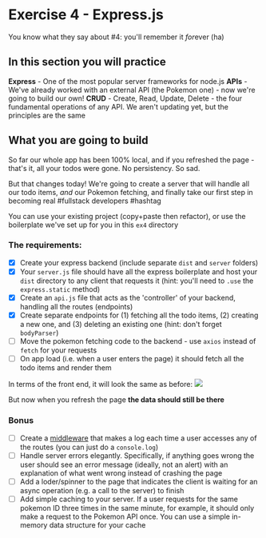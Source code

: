 # Exercise 4 - Express.js

You know what they say about #4: you'll remember it *for*ever (ha)

## In this section you will practice

**Express** - One of the most popular server frameworks for node.js
**APIs** - We've already worked with an external API (the Pokemon one) - now we're going to build our own!
**CRUD** - Create, Read, Update, Delete - the four fundamental operations of any API. We aren't updating yet, but the principles are the same

## What you are going to build

So far our whole app has been 100% local, and if you refreshed the page - that's it, all your todos were gone. No persistency. So sad.

But that changes today! We're going to create a server that will handle all our todo items, _and_ our Pokemon fetching, and finally take our first step in becoming real #fullstack developers #hashtag

You can use your existing project (copy+paste then refactor), or use the boilerplate we've set up for you in this `ex4` directory

### The requirements:

- [x] Create your express backend (include separate `dist` and `server` folders)
- [x] Your `server.js` file should have all the express boilerplate and host your `dist` directory to any client that requests it (hint: you'll need to `.use` the `express.static` method)
- [x] Create an `api.js` file that acts as the 'controller' of your backend, handling all the routes (endpoints)
- [x] Create separate endpoints for (1) fetching all the todo items, (2) creating a new one, and (3) deleting an existing one (hint: don't forget `bodyParser`)
- [ ] Move the pokemon fetching code to the backend - use `axios` instead of `fetch` for your requests
- [ ] On app load (i.e. when a user enters the page) it should fetch all the todo items and render them

In terms of the front end, it will look the same as before:
![](../assets/hw-2.gif)

But now when you refresh the page **the data should still be there**

### Bonus

- [ ] Create a [middleware](https://expressjs.com/en/guide/using-middleware.html) that makes a log each time a user accesses any of the routes (you can just do a `console.log`)
- [ ] Handle server errors elegantly. Specifically, if anything goes wrong the user should see an error message (ideally, not an alert) with an explanation of what went wrong instead of crashing the page
- [ ] Add a loder/spinner to the page that indicates the client is waiting for an async operation (e.g. a call to the server) to finish
- [ ] Add simple caching to your server. If a user requests for the same pokemon ID three times in the same minute, for example, it should only make a request to the Pokemon API once. You can use a simple in-memory data structure for your cache

